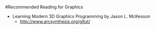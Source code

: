 #Recommended Reading for Graphics

- Learning Modern 3D Graphics Programming by Jason L. McKesson
  - http://www.arcsynthesis.org/gltut/